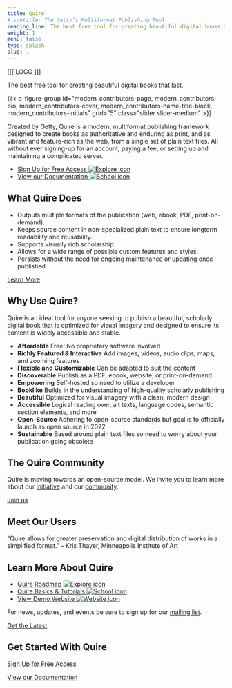 ```yaml
---
title: Quire
# subtitle: The Getty’s Multiformat Publishing Tool
reading_line: The best free tool for creating beautiful digital books that last.
weight: 1
menu: false
type: splash
slug: .
---
```


[[[ LOGO ]]]

The best free tool for creating beautiful digital books that last.

{{< q-figure-group id="modern_contributors-page, modern_contributors-bio, modern_contributors-cover, modern_contributors-name-title-block, modern_contributors-initials" grid="5" class="slider slider-medium" >}}

Created by Getty, Quire is a modern, multiformat publishing framework designed to create books as authoritative and enduring as print, and as vibrant and feature-rich as the web, from a single set of plain text files. All without ever signing-up for an account, paying a fee, or setting up and maintaining a complicated server.

<div class="feature-cards">

- [Sign Up for Free Access ![Explore icon](/img/icons/baseline_explore_white_48dp.png) ](#)
- [View our Documentation ![School icon](/img/icons/baseline_school_white_48dp.png)](#)

</div>

## What Quire Does

- Outputs multiple formats of the publication (web, ebook, PDF, print-on-demand).
- Keeps source content in non-specialized plain text to ensure longterm readability and reusability.
- Supports visually rich scholarship.
- Allows for a wide range of possible custom features and styles.
- Persists without the need for ongoing maintenance or updating once published.

[Learn More](https://quire/getty.edu/about/quire)

## Why Use Quire?

Quire is an ideal tool for anyone seeking to publish a beautiful, scholarly digital book that is optimized for visual imagery and designed to ensure its content is widely accessible and stable.

<div class="feature-list">

- **Affordable** Free! No proprietary software involved
- **Richly Featured & Interactive** Add images, videos, audio clips, maps, and zooming features
- **Flexible and Customizable** Can be adapted to suit the content
- **Discoverable** Publish as a PDF, ebook, website, or print-on-demand
- **Empowering** Self-hosted so need to utilize a developer
- **Booklike** Builds in the understanding of high-quality scholarly publishing
- **Beautiful** Optimized for visual imagery with a clean, modern design
- **Accessible** Logical reading over, alt texts, language codes, semantic section elements, and more
- **Open-Source** Adhering to open-source standards but goal is to officially launch as open source in 2022
- **Sustainable** Based around plain text files so need to worry about your publication going obsolete

</div>

<div class="block">

## The Quire Community

Quire is moving towards an open-source model.
We invite you to learn more about our [initiative](https://quire/getty.edu/about/history) and our [community](https://quire/getty.edu/community/quire-community).

<div class="action-button">

[Join us](https://quire/getty.edu/community)

</div>

</div>

## Meet Our Users

“Quire allows for greater preservation and digital distribution of works in a simplified format.” – Kris Thayer, Minneapolis Institute of Art

<div class="feature-cards">

## Learn More About Quire

- [Quire Roadmap ![Explore icon](/img/icons/baseline_explore_white_48dp.png) ](#)
- [Quire Basics & Tutorials ![School icon](/img/icons/baseline_school_white_48dp.png)](#)
- [View Demo Website ![Website icon](/img/icons/baseline_domain_verification_white_48dp.png)](#)

</div>

<div class="block">

For news, updates, and events be sure to sign up for our [mailing list](#).

<div class="action-button">

[Get the Latest](#y)

</div>

</div>


## Get Started With Quire

<div class="action-button">

[Sign Up for Free Access](#)

[View our Documentation](#)

</div>
